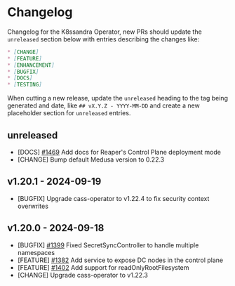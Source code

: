 # Changelog

Changelog for the K8ssandra Operator, new PRs should update the `unreleased` section below with entries describing the changes like:

```markdown
* [CHANGE]
* [FEATURE]
* [ENHANCEMENT]
* [BUGFIX]
* [DOCS]
* [TESTING]
```

When cutting a new release, update the `unreleased` heading to the tag being generated and date, like `## vX.Y.Z - YYYY-MM-DD` and create a new placeholder section for  `unreleased` entries.

## unreleased

* [DOCS] [#1469](https://github.com/riptano/mission-control/issues/1469) Add docs for Reaper's Control Plane deployment mode
* [CHANGE] Bump default Medusa version to 0.22.3

## v1.20.1 - 2024-09-19

* [BUGFIX] Upgrade cass-operator to v1.22.4 to fix security context overwrites

## v1.20.0 - 2024-09-18

* [BUGFIX] [#1399](https://github.com/k8ssandra/k8ssandra-operator/issues/1399) Fixed SecretSyncController to handle multiple namespaces
* [FEATURE] [#1382](https://github.com/k8ssandra/k8ssandra-operator/issues/1382) Add service to expose DC nodes in the control plane
* [FEATURE] [#1402](https://github.com/k8ssandra/k8ssandra-operator/issues/1402) Add support for readOnlyRootFilesystem
* [CHANGE] Upgrade cass-operator to v1.22.3
